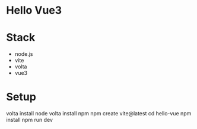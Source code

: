 # Hello Vue3

# Stack
- node.js
- vite
- volta
- vue3

# Setup
volta install node
volta install npm
npm create vite@latest
cd hello-vue
npm install
npm run dev
